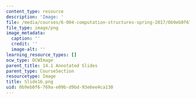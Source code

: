 ```yaml
---
content_type: resource
description: 'Image: '
file: /media/courses/6-004-computation-structures-spring-2017/0b9eb0f6769ae09bd9bd93e6ee4ca130_Slide16.png
file_type: image/png
image_metadata:
  caption: ''
  credit: ''
  image-alt: ''
learning_resource_types: []
ocw_type: OCWImage
parent_title: 14.1 Annotated Slides
parent_type: CourseSection
resourcetype: Image
title: Slide16.png
uid: 0b9eb0f6-769a-e09b-d9bd-93e6ee4ca130
---
```

